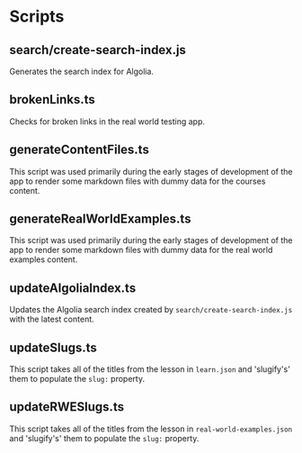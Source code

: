 # Scripts

## search/create-search-index.js

Generates the search index for Algolia.

## brokenLinks.ts

Checks for broken links in the real world testing app.

## generateContentFiles.ts

This script was used primarily during the early stages of development of the app to render some markdown files with dummy data for the courses content.

## generateRealWorldExamples.ts

This script was used primarily during the early stages of development of the app to render some markdown files with dummy data for the real world examples content.

## updateAlgoliaIndex.ts

Updates the Algolia search index created by `search/create-search-index.js` with the latest content.

## updateSlugs.ts

This script takes all of the titles from the lesson in `learn.json` and 'slugify's' them to populate the `slug:` property.

## updateRWESlugs.ts

This script takes all of the titles from the lesson in `real-world-examples.json` and 'slugify's' them to populate the `slug:` property.
